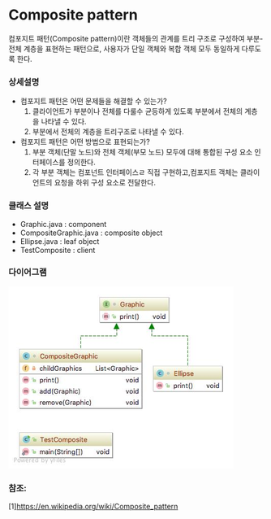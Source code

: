 # Composite pattern
컴포지트 패턴(Composite pattern)이란 객체들의 관계를 트리 구조로 구성하여 부분-전체 계층을 표현하는 패턴으로, 사용자가 단일 객체와 복합 객체 모두 동일하게 다루도록 한다.

### 상세설명
   - 컴포지트 패턴은 어떤 문제들을 해결할 수 있는가?
     1. 클라이언트가 부분이나 전체를 다룰수 균등하게 있도록 부분에서 전체의 계층을 나타낼 수 있다.
     2. 부분에서 전체의 계층을 트리구조로 나타낼 수 있다.
   - 컴포지트 패턴은 어떤 방법으로 표현되는가?
     1. 부분 객체(단말 노드)와 전체 객체(부모 노드) 모두에 대해 통합된 구성 요소 인터페이스를 정의한다.
     2. 각 부분 객체는 컴포넌트 인터페이스ㄹ 직접 구현하고,컴포지트 객체는 클라이언트의 요청을 하위 구성 요소로 전달한다.
### 클래스 설명
   - Graphic.java : component
   - CompositeGraphic.java : composite object
   - Ellipse.java : leaf object
   - TestComposite : client
 
### 다이어그램
![ex_screenshot](../../res/compositepattern.jpeg)

### 참조:
[1]https://en.wikipedia.org/wiki/Composite_pattern

